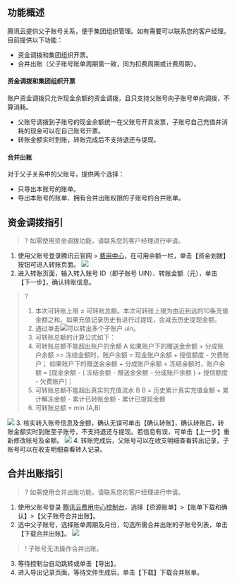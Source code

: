 ## 功能概述
腾讯云提供父子账号关系，便于集团组织管理。如有需要可以联系您的客户经理。
目前提供以下功能：

- 资金调拨和集团组织开票。
- 合并出账（父子账号账单周期需一致，同为扣费周期或计费周期）。

#### 资金调拨和集团组织开票
账户资金调拨只允许现金余额的资金调拨，且只支持父账号向子账号单向调拨，不算消耗。

- 父账号调拨到子账号的现金余额统一在父账号开具发票，子账号自己充值并消耗的现金可以在自己账号开票。
- 转账金额实时到账，转账完成后不支持退还与提现。

#### 合并出账
对于父子关系中的父账号，提供两个选择：
- 只导出本账号的账单。
- 导出本账号的账单、拥有合并出账权限的子账号的合并账单。


## 资金调拨指引
>? 如需使用资金调拨功能，请联系您的客户经理进行申请。
>

1. 使用父账号登录腾讯云官网 > [费用中心](https://console.cloud.tencent.com/expense/overview)，在可用余额一栏，单击【资金划拨】按钮可进入转账页面。
![](https://main.qcloudimg.com/raw/629405d5583c54aac608eea73feb1fdc.jpg)
2. 进入转账页面，输入转入账号 ID（即子账号 UIN）、转账金额（元），单击【下一步】，确认转账信息。
>?
> 1. 本次可转账上限 &le; 可转账总额。本次可转账上限为由近到远的10条充值金额之和。如果充值记录历史有进行过提现，会减去历史提现金额。
> 2. 通过单击<img src="https://main.qcloudimg.com/raw/245128741cb98b0cc1c92d424fe3fa6c.png" style="margin:0;">可以转出多个子账户 uin。 
> 3. 可转账总额的计算公式如下：
>  1. 可转账总额不能超出账户的余额 A
>	如果账户下的赠送金余额 + 分成账户余额 >= 冻结金额时，账户余额 = 现金账户余额 + 授信额度 - 欠费账户；
>	如果账户下的赠送金余额 + 分成账户余额 < 冻结金额时，账户余额 = [现金余额 - ( 冻结金额 - 赠送金余额 - 分成账户余额 ) + 授信额度 - 欠费账户]；
>  2. 可转账总额不能超出真实的充值流水 B
>	B = 历史累计真实充值金额 + 累计解冻金额 - 累计已转账金额 - 累计已提现金额
>  3. 可转账总额 = min (A,B)
> 
![](https://main.qcloudimg.com/raw/8697ab3ec4f36acda0e25a1fb7d7a526.png)
3. 核实转入账号信息及金额，确认无误可单击【确认转账】，确认转账后，转账金额实时到账至子账号，不支持退还与提现。若信息有误，可单击【上一步】重新修改账号及金额。
![](https://main.qcloudimg.com/raw/1054fc0804975d0d1ea3773f70a95689.png)
4. 转账完成后，父账号可以在收支明细查看转出记录，子账号可以在收支明细查看转入记录。

## 合并出账指引
>? 如需使用合并出账功能，请联系您的客户经理进行申请。
>

1. 使用父账号登录 [ 腾讯云费用中心控制台](https://console.cloud.tencent.com/account)，选择【资源账单】>【账单下载和确认】>【父子账号合并出账】。
2. 选中父子账号，选择账单周期及月份，勾选所需合并出账的子账号列表，单击【下载合并出账】。
![](https://main.qcloudimg.com/raw/34aecb1c96bbe117601662924519df85.png)
>! 子账号无法操作合并出账。
>
3. 等待控制台自动跳转或单击【导出】。
4. 进入导出记录页面，等待文件生成后，单击【下载】下载合并账单。
